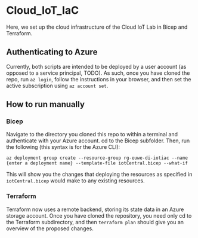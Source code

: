 # Cloud_IoT_IaC
Here, we set up the cloud infrastructure of the Cloud IoT Lab in Bicep and Terraform.

## Authenticating to Azure
Currently, both scripts are intended to be deployed by a user account (as opposed to a service principal, TODO). As such, once you have cloned the repo, run `az login`, follow the instructions in your browser, and then set the active subscription using `az account set`.

## How to run manually
### Bicep
Navigate to the directory you cloned this repo to within a terminal and authenticate with your Azure account. cd to the Bicep subfolder. Then, run the following (this syntax is for the Azure CLI):
```
az deployment group create --resource-group rg-euwe-di-iotiac --name {enter a deployment name} --template-file iotCentral.bicep --what-if
```
This will show you the changes that deploying the resources as specified in `iotCentral.bicep` would make to any existing resources.

### Terraform
Terraform now uses a remote backend, storing its state data in an Azure storage account. Once you have cloned the repository, you need only cd to the Terraform subdirectory, and then `terraform plan` should give you an overview of the proposed changes.
